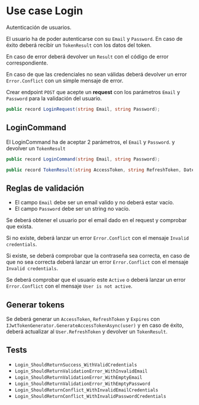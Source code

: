 # Use case Login

Autenticación de usuarios.

El usuario ha de poder autenticarse con su `Email` y `Password`. En caso de éxito deberá recibir un `TokenResult` con los datos del token.

En caso de error deberá devolver un `Result` con el código de error correspondiente.

En caso de que las credenciales no sean válidas deberá devolver un error `Error.Conflict` con un simple mensaje de error.

Crear endpoint `POST` que acepte un **request** con los parámetros `Email` y `Password` para la validación del usuario.

```cs
public record LoginRequest(string Email, string Password);
```

## LoginCommand

El LoginCommand ha de aceptar 2 parámetros, el `Email` y `Password`. y devolver un `TokenResult`

```cs
public record LoginCommand(string Email, string Password);
```

```cs
public record TokenResult(string AccessToken, string RefreshToken, DateTime Expires);
```

## Reglas de validación

- El campo `Email` debe ser un email valido y no deberá estar vacío.
- El campo `Password` debe ser un string no vacío.

Se deberá obtener el usuario por el email dado en el request y comprobar que exista.

Si no existe, deberá lanzar un error `Error.Conflict` con el mensaje `Invalid credentials`.

Si existe, se deberá comprobar que la contraseña sea correcta, en caso de que no sea correcta deberá lanzar un error `Error.Conflict` con el mensaje `Invalid credentials`.

Se deberá comprobar que el usuario este `Active` o deberá lanzar un error `Error.Conflict` con el mensaje `User is not active`.

## Generar tokens

Se deberá generar un `AccessToken`, `RefreshToken` y `Expires` con `IJwtTokenGenerator.GenerateAccessTokenAsync(user)` y en caso de éxito, deberá actualizar al `User.RefreshToken` y devolver un `TokenResult`.

## Tests

- `Login_ShouldReturnSuccess_WithValidCredentials`
- `Login_ShouldReturnValidationError_WithInvalidEmail`
- `Login_ShouldReturnValidationError_WithEmptyEmail`
- `Login_ShouldReturnValidationError_WithEmptyPassword`
- `Login_ShouldReturnConflict_WithInvalidEmailCredentials`
- `Login_ShouldReturnConflict_WithInvalidPasswordCredentials`
